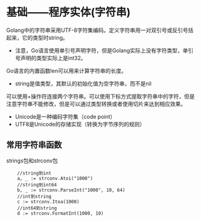 ﻿# 基础——程序实体(字符串) #

Golang中的字符串采用UTF-8字符集编码。定义字符串用一对双引号或反引号括起来，它的类型时string。

* 注意，Go语言使用单引号声明字符，但是Golang实际上没有字符类型，单引号声明的类型实际上是int32。

Go语言的内置函数len可以用来计算字符串的长度。

* string是值类型，其默认的初始化值为空字符串，而不是nil

可以使用+操作符连接两个字符串。可以使用下标方式提取字符串中的字符，但是注意字符串不能修改，但是可以通过类型转换或者使用切片来达到相应效果。

* Unicode是一种编码字符集（code point）
* UTF8是Unicode的存储实现（转换为字节序列的规则）

## 常用字符串函数 ##

strings包和strconv包

```
    //string到int
    a, _ := strconv.Atoi("1000")
    //string到int64
    b, _ := strconv.ParseInt("1000", 10, 64)
    //int到string
    c := strconv.Itoa(1000)
    //int64到string
    d := strconv.FormatInt(1000, 10)
```